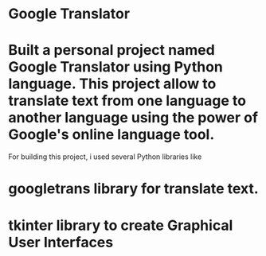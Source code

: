 # Google Translator
# Built a personal project named Google Translator using Python language. This project allow to translate text from one language to another language using the power of Google's online language tool.
For building this project, i used several Python libraries like
# googletrans library for translate text.
# tkinter library to create Graphical User Interfaces
